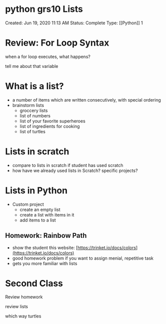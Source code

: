 # python grs10 Lists

Created: Jun 19, 2020 11:13 AM
Status: Complete
Type: [[Python]] 1

# Review: For Loop Syntax

when a for loop executes, what happens?

tell me about that variable

# What is a list?

- a number of items which are written consecutively, with special ordering
- brainstorm lists
    - groccery lists
    - list of numbers
    - list of your favorite superheroes
    - list of ingredients for cooking
    - list of turtles

# Lists in scratch

- compare to lists in scratch if student has used scratch
- how have we already used lists in Scratch? specific projects?

# Lists in Python

- Custom project
    - create an empty list
    - create a list with items in it
    - add items to a list

## Homework: Rainbow Path

- show the student this website: [https://trinket.io/docs/colors](https://trinket.io/docs/colors)
- good homework problem if you want to assign menial, repetitive task
- gets you more familiar with lists

# Second Class

Review homework

review lists

which way turtles
